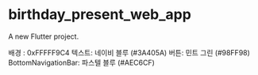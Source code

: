 # birthday_present_web_app

A new Flutter project.

배경 : 0xFFFFF9C4
텍스트: 네이비 블루 (#3A405A)
버튼: 민트 그린 (#98FF98)
BottomNavigationBar: 파스텔 블루 (#AEC6CF)